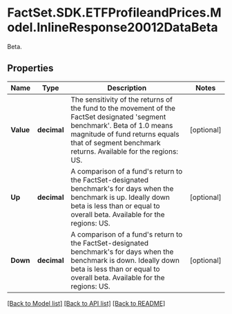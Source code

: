 # FactSet.SDK.ETFProfileandPrices.Model.InlineResponse20012DataBeta
Beta.

## Properties

Name | Type | Description | Notes
------------ | ------------- | ------------- | -------------
**Value** | **decimal** | The sensitivity of the returns of the fund to the movement of the FactSet designated &#39;segment benchmark&#39;. Beta of 1.0 means magnitude of fund returns equals that of segment benchmark returns. Available for the regions: US. | [optional] 
**Up** | **decimal** | A comparison of a fund&#39;s return to the FactSet-designated benchmark&#39;s for days when the benchmark is up. Ideally down beta is less than or equal to overall beta. Available for the regions: US. | [optional] 
**Down** | **decimal** | A comparison of a fund&#39;s return to the FactSet-designated benchmark&#39;s for days when the benchmark is down. Ideally down beta is less than or equal to overall beta. Available for the regions: US. | [optional] 

[[Back to Model list]](../README.md#documentation-for-models) [[Back to API list]](../README.md#documentation-for-api-endpoints) [[Back to README]](../README.md)

